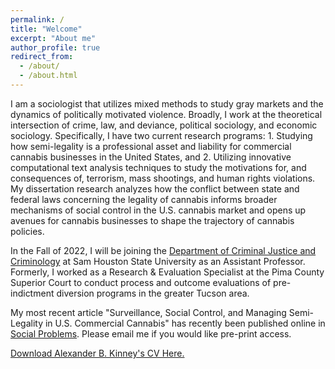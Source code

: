 ```yaml
---
permalink: /
title: "Welcome"
excerpt: "About me"
author_profile: true
redirect_from: 
  - /about/
  - /about.html
---
```



I am a sociologist that utilizes mixed methods to study gray markets and the dynamics of politically motivated violence. Broadly, I work at the theoretical intersection of crime, law, and deviance, political sociology, and economic sociology. Specifically, I have two current research programs: 1. Studying how semi-legality is a professional asset and liability for commercial cannabis businesses in the United States, and 2. Utilizing innovative computational text analysis techniques to study the motivations for, and consequences of, terrorism, mass shootings, and human rights violations. My dissertation research analyzes how the conflict between state and federal laws concerning the legality of cannabis informs broader mechanisms of social control in the U.S. cannabis market and opens up avenues for cannabis businesses to shape the trajectory of cannabis policies.

In the Fall of 2022, I will be joining the [Department of Criminal Justice and Criminology](https://www.shsu.edu/academics/cj-crim/) at Sam Houston State University as an Assistant Professor. Formerly, I worked as a Research & Evaluation Specialist at the Pima County Superior Court to conduct process and outcome evaluations of pre-indictment diversion programs in the greater Tucson area. 

My most recent article "Surveillance, Social Control, and Managing Semi-Legality in U.S. Commercial Cannabis" has recently been published online in [Social Problems](https://doi.org/10.1093/socpro/spac037). Please email me if you would like pre-print access.

[Download Alexander B. Kinney's CV Here.](https://www.alexanderkinney.com/files/CV21.pdf) 
